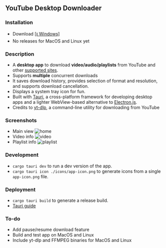 
## YouTube Desktop Downloader
### Installation
* Download [[⭳ Windows]](https://github.com/FongYoong/youtube_desktop_downloader/releases/latest/download/YouTube_Desktop_Downloader_x64.msi)
* No releases for MacOS and Linux yet

### Description
* A **desktop app** to download **video/audio/playlists** from YouTube and other [supported sites](https://github.com/yt-dlp/yt-dlp/blob/master/supportedsites.md).
* Supports **multiple** concurrent downloads
* It saves download history, provides selection of format and resolution, and supports download cancellation.
* Displays a system tray icon for fun.
* Built with [Tauri](https://github.com/tauri-apps/tauri), a cross-platform framework for developing desktop apps and a lighter WebView-based alternative to [Electron.js](https://www.electronjs.org/).
* Credits to [yt-dlp](https://github.com/yt-dlp/yt-dlp), a command-line utility for downloading from YouTube

### Screenshots
* Main view
    ![home](https://i.imgur.com/G7p3iLk.png)
* Video info
    ![video](https://i.imgur.com/fMG9Tn3.png)
* Playlist info
    ![playlist](https://i.imgur.com/OsktnYi.png)


### Development
* `cargo tauri dev` to run a dev version of the app.
* `cargo tauri icon ./icons/app-icon.png` to generate icons from a single `app-icon.png` file.

### Deployment
* `cargo tauri build` to generate a release build.
* [Tauri guide](https://tauri.app/v1/guides/building/windows)

### To-do
* Add pause/resume download feature
* Build and test app on MacOS and Linux
* Include yt-dlp and FFMPEG binaries for MacOS and Linux